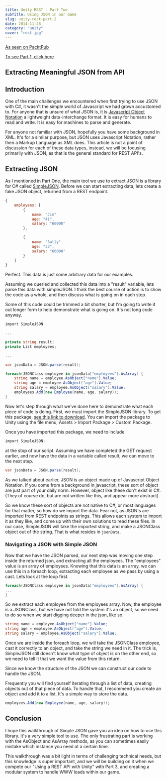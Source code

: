 ```yaml
---
title: Unity REST - Part Two
subTitle: Using JSON in our Game
slug: unity-rest-part-2
date: 2014-11-28
category: "unity"
cover: "rest.jpg"
---
```


[As seen on PacktPub](https://www.packtpub.com/books/content/using-rest-api-unity-part-2-extracting-meaningful-json-api)

[To see Part 1, click here](http://gitsinbits.ghost.io/using-a-rest-api-with-unity-part-1-2/)

## Extracting Meaningful JSON from API

## Introduction
One of the main challenges we encountered when first trying to use JSON with C#, it wasn't the simple world of Javascript we had grown accustomed to. For anyone that is unsure of what JSON is, it is [Javascript Object Notation](http://json.org/) a lightweight data-interchange format. It is easy for humans to read and write. It is easy for machines to parse and generate.

For anyone not familiar with JSON, hopefully you have some background in XML. It's for a similar purpose, but JSON uses Javascript Notation, rather then a Markup Language as XML does. This article is not a point of discussion for each of these data types, instead, we will be focusing primarily with JSON, as that is the general standard for REST API's.

## Extracting JSON
As I mentioned in Part One, the main tool we use to extract JSON is a library for C# called [SimpleJSON](http://wiki.unity3d.com/index.php/SimpleJSON). Before we can start extracting data, lets create a fake JSON object, returned from a REST endpoint.

``` js
{
    employees: [
        {
            name: "Jim"
            age: "41",
            salary: "60000"
        },

        {
            name: "Sally"
            age: "33",
            salary: "60000"
        }
    ]
}
```

Perfect. This data is just some arbitrary data for our examples.

Assuming we queried and collected this data into a "result" variable, lets parse this data with simpleJSON. I think the best course of action is to show the code as a whole, and then discuss what is going on in each step.

Some of this code could be trimmed a bit shorter, but I'm going to write it out longer form to help demonstrate what is going on. It's not long code anyway.

```csharp
import SimpleJSON

...

private string result;
private List employees;

...

var jsonData = JSON.parse(result);

foreach(JSONClass employee in jsonData["employees"].AsArray) {
    string name = employee.AsObject["name"].Value;
    string age = employee.AsObject["age"].Value;
    string salary = employee.AsObject["salary"].Value;
    employees.Add(new Employee(name, age, salary));
}
```

Now let's step through what we've done here to demonstrate what each piece of code is doing. First, we must import the SimpleJSON library. To get this package, [see this link to download](http://wiki.unity3d.com/index.php/SimpleJSON). You can import the package to Unity using the file menu, Assets > Import Package > Custom Package.

Once you have imported this package, we need to include

```csharp
import SimpleJSON;
```
at the stop of our script. Assuming we have completed the GET request earlier, and now have the data in a variable called result, we can move to the next step.

```csharp
var jsonData = JSON.parse(result);
```

As we talked about earlier, JSON is an object made up of Javascript Object Notation. If you come from a background in javascript, these sort of object are just part of your daily norm. However, object like these don't exist in C#. (They of course do, but are not written like this, and appear more abstract).

So we know these sort of objects are not native to C#, or most languages for that matter, so how do we import the data. Fear not, as JSON's are imported from REST endpoints as strings. This allows each system to import it as they like, and come up with their own solutions to read these files. In our case, SimpleJSON will take the imported string, and make a JSONClass object out of the string. That is what resides in ```jsonData```.

### Navigating a JSON with Simple JSON
Now that we have the JSON parsed, our next step was moving one step inside the returned json, and extracting all the employees. The "employees" value is an array of employees. Knowing that this data is an array, we can use this in a foreach loop, extracting each employee as we pass by using a cast. Lets look at the loop first.

```csharp
foreach(JSONClass employee in jsonData["employees"].AsArray) {
...
}
```

So we extract each employee from the employees array. Now, the employee is a JSONClass, but we have not told the system it's an object, so we need to do so when we start digging deeper in the json, like so.
```csharp
string name = employee.AsObject["name"].Value;
string age = employee.AsObject["age"].Value;
string salary = employee.AsObject["salary"].Value;
```

Once we are inside the foreach loop, we will take the JSONClass employee, cast it correctly to an object, and take the string we need in it. The trick is, SimpleJSON still doesn't know what type of object is on the other end, so we need to tell it that we want the value from this return.

Since we know the structure of the JSON we can construct our code to handle the JSON.

Frequently you will find yourself iterating through a list of data, creating objects out of that piece of data. To handle that, I recommend you create an object and add it to a list. It's a simple way to store the data.

```csharp
employees.Add(new Employee(name, age, salary));
```

## Conclusion
I hope this walkthrough of Simple JSON gave you an idea on how to use this library. It's a very simple tool to use. The only frustrating part is working with the AsObject and AsArray methods, as you can sometimes easily mistake which instance you need at a certain time.

This walkthrough was a bit light in terms of challenging technical needs, but this knowledge is super important, and we will be building on it when we compete our "Using a REST API with Unity" with Part 3, and creating a modular system to handle WWW loads within our game.
